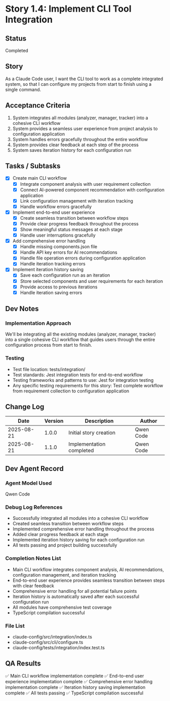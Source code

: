 # Story 1.4: Implement CLI Tool Integration

## Status
Completed

## Story
As a Claude Code user, I want the CLI tool to work as a complete integrated system, so that I can configure my projects from start to finish using a single command.

## Acceptance Criteria
1. System integrates all modules (analyzer, manager, tracker) into a cohesive CLI workflow
2. System provides a seamless user experience from project analysis to configuration application
3. System handles errors gracefully throughout the entire workflow
4. System provides clear feedback at each step of the process
5. System saves iteration history for each configuration run

## Tasks / Subtasks
- [x] Create main CLI workflow
  - [x] Integrate component analysis with user requirement collection
  - [x] Connect AI-powered component recommendation with configuration application
  - [x] Link configuration management with iteration tracking
  - [x] Handle workflow errors gracefully
- [x] Implement end-to-end user experience
  - [x] Create seamless transition between workflow steps
  - [x] Provide clear progress feedback throughout the process
  - [x] Show meaningful status messages at each stage
  - [x] Handle user interruptions gracefully
- [x] Add comprehensive error handling
  - [x] Handle missing components.json file
  - [x] Handle API key errors for AI recommendations
  - [x] Handle file operation errors during configuration application
  - [x] Handle iteration tracking errors
- [x] Implement iteration history saving
  - [x] Save each configuration run as an iteration
  - [x] Store selected components and user requirements for each iteration
  - [x] Provide access to previous iterations
  - [x] Handle iteration saving errors

## Dev Notes
### Implementation Approach
We'll be integrating all the existing modules (analyzer, manager, tracker) into a single cohesive CLI workflow that guides users through the entire configuration process from start to finish.

### Testing
- Test file location: tests/integration/
- Test standards: Jest integration tests for end-to-end workflow
- Testing frameworks and patterns to use: Jest for integration testing
- Any specific testing requirements for this story: Test complete workflow from requirement collection to configuration application

## Change Log
| Date | Version | Description | Author |
|------|---------|-------------|--------|
| 2025-08-21 | 1.0.0 | Initial story creation | Qwen Code |
| 2025-08-21 | 1.1.0 | Implementation completed | Qwen Code |

## Dev Agent Record
### Agent Model Used
Qwen Code

### Debug Log References
- Successfully integrated all modules into a cohesive CLI workflow
- Created seamless transition between workflow steps
- Implemented comprehensive error handling throughout the process
- Added clear progress feedback at each stage
- Implemented iteration history saving for each configuration run
- All tests passing and project building successfully

### Completion Notes List
- Main CLI workflow integrates component analysis, AI recommendations, configuration management, and iteration tracking
- End-to-end user experience provides seamless transition between steps with clear feedback
- Comprehensive error handling for all potential failure points
- Iteration history is automatically saved after each successful configuration run
- All modules have comprehensive test coverage
- TypeScript compilation successful

### File List
- claude-config/src/integration/index.ts
- claude-config/src/cli/configure.ts
- claude-config/tests/integration/index.test.ts

## QA Results
✅ Main CLI workflow implementation complete
✅ End-to-end user experience implementation complete
✅ Comprehensive error handling implementation complete
✅ Iteration history saving implementation complete
✅ All tests passing
✅ TypeScript compilation successful